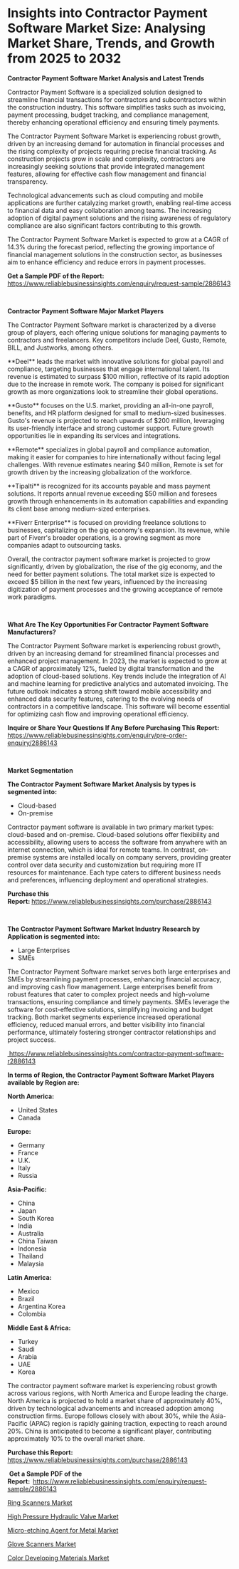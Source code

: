 <p><h1>Insights into Contractor Payment Software Market Size: Analysing Market Share, Trends, and Growth from 2025 to 2032</h1></p><p><strong>Contractor Payment Software Market Analysis and Latest Trends</strong></p>
<p><p>Contractor Payment Software is a specialized solution designed to streamline financial transactions for contractors and subcontractors within the construction industry. This software simplifies tasks such as invoicing, payment processing, budget tracking, and compliance management, thereby enhancing operational efficiency and ensuring timely payments.</p><p>The Contractor Payment Software Market is experiencing robust growth, driven by an increasing demand for automation in financial processes and the rising complexity of projects requiring precise financial tracking. As construction projects grow in scale and complexity, contractors are increasingly seeking solutions that provide integrated management features, allowing for effective cash flow management and financial transparency.</p><p>Technological advancements such as cloud computing and mobile applications are further catalyzing market growth, enabling real-time access to financial data and easy collaboration among teams. The increasing adoption of digital payment solutions and the rising awareness of regulatory compliance are also significant factors contributing to this growth.</p><p>The Contractor Payment Software Market is expected to grow at a CAGR of 14.3% during the forecast period, reflecting the growing importance of financial management solutions in the construction sector, as businesses aim to enhance efficiency and reduce errors in payment processes.</p></p>
<p><strong>Get a Sample PDF of the Report:&nbsp;</strong> <a href="https://www.reliablebusinessinsights.com/enquiry/request-sample/2886143?utm_campaign=116&utm_medium=2&utm_source=Github&utm_content=ia&utm_term=13032025&utm_id=contractor-payment-software">https://www.reliablebusinessinsights.com/enquiry/request-sample/2886143</a></p>
<p>&nbsp;</p>
<p><strong>Contractor Payment Software Major Market Players</strong></p>
<p><p>The Contractor Payment Software market is characterized by a diverse group of players, each offering unique solutions for managing payments to contractors and freelancers. Key competitors include Deel, Gusto, Remote, BILL, and Justworks, among others.</p><p>**Deel** leads the market with innovative solutions for global payroll and compliance, targeting businesses that engage international talent. Its revenue is estimated to surpass $100 million, reflective of its rapid adoption due to the increase in remote work. The company is poised for significant growth as more organizations look to streamline their global operations.</p><p>**Gusto** focuses on the U.S. market, providing an all-in-one payroll, benefits, and HR platform designed for small to medium-sized businesses. Gusto's revenue is projected to reach upwards of $200 million, leveraging its user-friendly interface and strong customer support. Future growth opportunities lie in expanding its services and integrations.</p><p>**Remote** specializes in global payroll and compliance automation, making it easier for companies to hire internationally without facing legal challenges. With revenue estimates nearing $40 million, Remote is set for growth driven by the increasing globalization of the workforce.</p><p>**Tipalti** is recognized for its accounts payable and mass payment solutions. It reports annual revenue exceeding $50 million and foresees growth through enhancements in its automation capabilities and expanding its client base among medium-sized enterprises.</p><p>**Fiverr Enterprise** is focused on providing freelance solutions to businesses, capitalizing on the gig economy's expansion. Its revenue, while part of Fiverr's broader operations, is a growing segment as more companies adapt to outsourcing tasks.</p><p>Overall, the contractor payment software market is projected to grow significantly, driven by globalization, the rise of the gig economy, and the need for better payment solutions. The total market size is expected to exceed $5 billion in the next few years, influenced by the increasing digitization of payment processes and the growing acceptance of remote work paradigms.</p></p>
<p>&nbsp;</p>
<p><strong>What Are The Key Opportunities For Contractor Payment Software Manufacturers?</strong></p>
<p><p>The Contractor Payment Software market is experiencing robust growth, driven by an increasing demand for streamlined financial processes and enhanced project management. In 2023, the market is expected to grow at a CAGR of approximately 12%, fueled by digital transformation and the adoption of cloud-based solutions. Key trends include the integration of AI and machine learning for predictive analytics and automated invoicing. The future outlook indicates a strong shift toward mobile accessibility and enhanced data security features, catering to the evolving needs of contractors in a competitive landscape. This software will become essential for optimizing cash flow and improving operational efficiency.</p></p>
<p><strong>Inquire or Share Your Questions If Any Before Purchasing This Report:</strong> <a href="https://www.reliablebusinessinsights.com/enquiry/pre-order-enquiry/2886143?utm_campaign=116&utm_medium=2&utm_source=Github&utm_content=ia&utm_term=13032025&utm_id=contractor-payment-software">https://www.reliablebusinessinsights.com/enquiry/pre-order-enquiry/2886143</a></p>
<p>&nbsp;</p>
<p><strong>Market Segmentation</strong></p>
<p><strong>The Contractor Payment Software Market Analysis by types is segmented into:</strong></p>
<p><ul><li>Cloud-based</li><li>On-premise</li></ul></p>
<p><p>Contractor payment software is available in two primary market types: cloud-based and on-premise. Cloud-based solutions offer flexibility and accessibility, allowing users to access the software from anywhere with an internet connection, which is ideal for remote teams. In contrast, on-premise systems are installed locally on company servers, providing greater control over data security and customization but requiring more IT resources for maintenance. Each type caters to different business needs and preferences, influencing deployment and operational strategies.</p></p>
<p><strong>Purchase this Report:&nbsp;</strong><a href="https://www.reliablebusinessinsights.com/purchase/2886143?utm_campaign=116&utm_medium=2&utm_source=Github&utm_content=ia&utm_term=13032025&utm_id=contractor-payment-software">https://www.reliablebusinessinsights.com/purchase/2886143</a></p>
<p>&nbsp;</p>
<p><strong>The Contractor Payment Software Market Industry Research by Application is segmented into:</strong></p>
<p><ul><li>Large Enterprises</li><li>SMEs</li></ul></p>
<p><p>The Contractor Payment Software market serves both large enterprises and SMEs by streamlining payment processes, enhancing financial accuracy, and improving cash flow management. Large enterprises benefit from robust features that cater to complex project needs and high-volume transactions, ensuring compliance and timely payments. SMEs leverage the software for cost-effective solutions, simplifying invoicing and budget tracking. Both market segments experience increased operational efficiency, reduced manual errors, and better visibility into financial performance, ultimately fostering stronger contractor relationships and project success.</p></p>
<p><a href="https://www.reliablebusinessinsights.com/contractor-payment-software-r2886143?utm_campaign=116&utm_medium=2&utm_source=Github&utm_content=ia&utm_term=13032025&utm_id=contractor-payment-software">&nbsp;https://www.reliablebusinessinsights.com/contractor-payment-software-r2886143</a></p>
<p><strong>In terms of Region, the Contractor Payment Software Market Players available by Region are:</strong></p>
<p>
    <p> <strong> North America: </strong>
        <ul>
            <li>United States</li>
            <li>Canada</li>
        </ul>
        </p> 
    <p> <strong> Europe: </strong>
        <ul>
            <li>Germany</li>
            <li>France</li>
            <li>U.K.</li>
            <li>Italy</li>
            <li>Russia</li>
        </ul>
        </p> 
    <p> <strong> Asia-Pacific: </strong>
        <ul>
            <li>China</li>
            <li>Japan</li>
            <li>South Korea</li>
            <li>India</li>
            <li>Australia</li>
            <li>China Taiwan</li>
            <li>Indonesia</li>
            <li>Thailand</li>
            <li>Malaysia</li>
        </ul>
        </p> 
    <p> <strong> Latin America: </strong>
        <ul>
            <li>Mexico</li>
            <li>Brazil</li>
            <li>Argentina Korea</li>
            <li>Colombia</li>
        </ul>
        </p> 
    <p> <strong> Middle East & Africa: </strong>
        <ul>
            <li>Turkey</li>
            <li>Saudi</li>
            <li>Arabia</li>
            <li>UAE</li>
            <li>Korea</li>
        </ul>
    </p>
    </p>
<p><p>The contractor payment software market is experiencing robust growth across various regions, with North America and Europe leading the charge. North America is projected to hold a market share of approximately 40%, driven by technological advancements and increased adoption among construction firms. Europe follows closely with about 30%, while the Asia-Pacific (APAC) region is rapidly gaining traction, expecting to reach around 20%. China is anticipated to become a significant player, contributing approximately 10% to the overall market share.</p></p>
<p><strong>Purchase this Report: </strong><a href="https://www.reliablebusinessinsights.com/purchase/2886143?utm_campaign=116&utm_medium=2&utm_source=Github&utm_content=ia&utm_term=13032025&utm_id=contractor-payment-software">https://www.reliablebusinessinsights.com/purchase/2886143</a></p>
<p>&nbsp;<strong>Get a Sample PDF of the Report:&nbsp;&nbsp;</strong><a href="https://www.reliablebusinessinsights.com/enquiry/request-sample/2886143?utm_campaign=116&utm_medium=2&utm_source=Github&utm_content=ia&utm_term=13032025&utm_id=contractor-payment-software">https://www.reliablebusinessinsights.com/enquiry/request-sample/2886143</a></p>
<p><strong></strong></p>
<p><p><a href="https://github.com/ritooesiaba/Market-Research-Report-List-1/blob/main/ring-scanners-market.md?utm_campaign=116&utm_medium=2&utm_source=Github&utm_content=ia&utm_term=13032025&utm_id=contractor-payment-software">Ring Scanners Market</a></p><p><a href="https://github.com/sawrovpipolo/Market-Research-Report-List-1/blob/main/high-pressure-hydraulic-valve-market.md?utm_campaign=116&utm_medium=2&utm_source=Github&utm_content=ia&utm_term=13032025&utm_id=contractor-payment-software">High Pressure Hydraulic Valve Market</a></p><p><a href="https://github.com/elvutedipela/Market-Research-Report-List-1/blob/main/micro-etching-agent-for-metal-market.md?utm_campaign=116&utm_medium=2&utm_source=Github&utm_content=ia&utm_term=13032025&utm_id=contractor-payment-software">Micro-etching Agent for Metal Market</a></p><p><a href="https://github.com/aarajlyre/Market-Research-Report-List-1/blob/main/glove-scanners-market.md?utm_campaign=116&utm_medium=2&utm_source=Github&utm_content=ia&utm_term=13032025&utm_id=contractor-payment-software">Glove Scanners Market</a></p><p><a href="https://github.com/raaschadonle/Market-Research-Report-List-1/blob/main/color-developing-materials-market.md?utm_campaign=116&utm_medium=2&utm_source=Github&utm_content=ia&utm_term=13032025&utm_id=contractor-payment-software">Color Developing Materials Market</a></p></p>